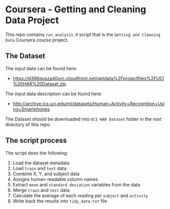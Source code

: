 # Coursera - Getting and Cleaning Data Project

This repo contains `run_analysis.R` script that is the `Getting and Cleaning Data` Coursera course project.

## The Dataset
The input data can be found here:
* https://d396qusza40orc.cloudfront.net/getdata%2Fprojectfiles%2FUCI%20HAR%20Dataset.zip

The input data description can be found here:
* http://archive.ics.uci.edu/ml/datasets/Human+Activity+Recognition+Using+Smartphones

The Dataset should be downloaded into `UCI HAR Dataset` folder in the root directory of this repo.

## The script process
The script does the following:

1. Load the dataset metadata
2. Load `train` and `test` data
3. Combine X, Y, and subject data
4. Assigns human-readable column names
5. Extract `mean` and `standard deviation` variables from the data
6. Merge `train` and `test` data
7. Calculate the average of each reading per `subject` and `activity`
8. Write back the results into `tidy_data.txt` file

